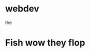 # webdev
<!DOCTYPE html>
<html lang="en" dir="ltr">
  <head>
    <meta charset="utf-8">
    <title>Fish</title>
  <link rel="stylesheet" href="Style.css">
  </head>
  <body>
    <div class="banner">
the 
    </div>
<h1 class="toph">Fish wow they flop</h1>
<img src="yellowtang.jpeg" alt="">
    </body>
</html>
